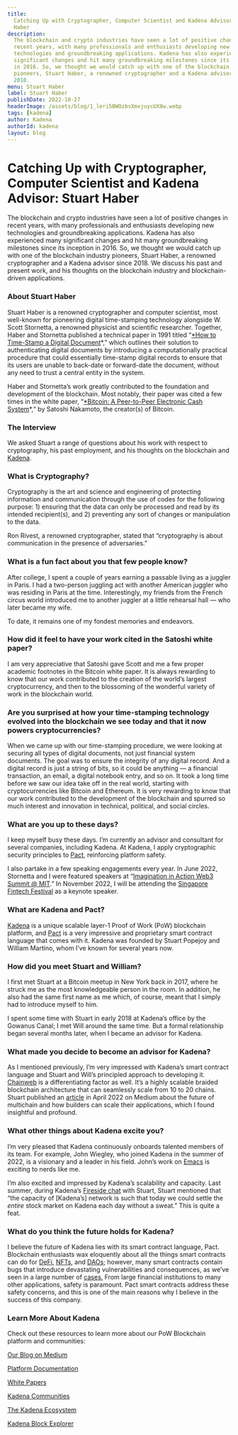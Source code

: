 ```yaml
---
title:
  Catching Up with Cryptographer, Computer Scientist and Kadena Advisor Stuart
  Haber
description:
  The blockchain and crypto industries have seen a lot of positive changes in
  recent years, with many professionals and enthusiasts developing new
  technologies and groundbreaking applications. Kadena has also experienced many
  significant changes and hit many groundbreaking milestones since its inception
  in 2016. So, we thought we would catch up with one of the blockchain industry
  pioneers, Stuart Haber, a renowned cryptographer and a Kadena advisor since
  2018.
menu: Stuart Haber
label: Stuart Haber
publishDate: 2022-10-27
headerImage: /assets/blog/1_leri5BWOzbsXmxjuycUX8w.webp
tags: [kadena]
author: Kadena
authorId: kadena
layout: blog
---
```


# Catching Up with Cryptographer, Computer Scientist and Kadena Advisor: Stuart Haber

The blockchain and crypto industries have seen a lot of positive changes in
recent years, with many professionals and enthusiasts developing new
technologies and groundbreaking applications. Kadena has also experienced many
significant changes and hit many groundbreaking milestones since its inception
in 2016. So, we thought we would catch up with one of the blockchain industry
pioneers, Stuart Haber, a renowned cryptographer and a Kadena advisor
since 2018. We discuss his past and present work, and his thoughts on the
blockchain industry and blockchain-driven applications.

### About Stuart Haber

Stuart Haber is a renowned cryptographer and computer scientist, most well-known
for pioneering digital time-stamping technology alongside W. Scott Stornetta, a
renowned physicist and scientific researcher. Together, Haber and Stornetta
published a technical paper in 1991 titled
“[\*How to Time-Stamp a Digital Document](https://link.springer.com/article/10.1007/BF00196791)\*,”
which outlines their solution to authenticating digital documents by introducing
a computationally practical procedure that could essentially time-stamp digital
records to ensure that its users are unable to back-date or forward-date the
document, without any need to trust a central entity in the system.

Haber and Stornetta’s work greatly contributed to the foundation and development
of the blockchain. Most notably, their paper was cited a few times in the white
paper,
“[\*Bitcoin: A Peer-to-Peer Electronic Cash System](https://bitcoin.org/en/bitcoin-paper)\*,“
by Satoshi Nakamoto, the creator(s) of Bitcoin.

### The Interview

We asked Stuart a range of questions about his work with respect to
cryptography, his past employment, and his thoughts on the blockchain and
[Kadena](https://kadena.io/).

### What is Cryptography?

Cryptography is the art and science and engineering of protecting information
and communication through the use of codes for the following purpose: 1)
ensuring that the data can only be processed and read by its intended
recipient(s), and 2) preventing any sort of changes or manipulation to the data.

Ron Rivest, a renowned cryptographer, stated that “cryptography is about
communication in the presence of adversaries.”

### What is a fun fact about you that few people know?

After college, I spent a couple of years earning a passable living as a juggler
in Paris. I had a two-person juggling act with another American juggler who was
residing in Paris at the time. Interestingly, my friends from the French circus
world introduced me to another juggler at a little rehearsal hall — who later
became my wife.

To date, it remains one of my fondest memories and endeavors.

### How did it feel to have your work cited in the Satoshi white paper?

I am very appreciative that Satoshi gave Scott and me a few proper academic
footnotes in the Bitcoin white paper. It is always rewarding to know that our
work contributed to the creation of the world’s largest cryptocurrency, and then
to the blossoming of the wonderful variety of work in the blockchain world.

### Are you surprised at how your time-stamping technology evolved into the blockchain we see today and that it now powers cryptocurrencies?

When we came up with our time-stamping procedure, we were looking at securing
all types of digital documents, not just financial system documents. The goal
was to ensure the integrity of any digital record. And a digital record is just
a string of bits, so it could be anything — a financial transaction, an email, a
digital notebook entry, and so on. It took a long time before we saw our idea
take off in the real world, starting with cryptocurrencies like Bitcoin and
Ethereum. It is very rewarding to know that our work contributed to the
development of the blockchain and spurred so much interest and innovation in
technical, political, and social circles.

### What are you up to these days?

I keep myself busy these days. I’m currently an advisor and consultant for
several companies, including Kadena. At Kadena, I apply cryptographic security
principles to
[Pact](/kadena/whitepapers#pact-kadenas-smart-contract-languageh-2100814099),
reinforcing platform safety.

I also partake in a few speaking engagements every year. In June 2022, Stornetta
and I were featured speakers at
“[Imagination in Action Web3 Summit @ MIT](https://connection.mit.edu/imagination-action-web3-summit-mit).”
In November 2022, I will be attending the
[Singapore Fintech Festival](https://www.fintechfestival.sg) as a keynote
speaker.

### What are Kadena and Pact?

[Kadena](https://kadena.io/about/) is a unique scalable layer-1 Proof of Work
(PoW) blockchain platform, and [Pact](/pact/beginner) is a very impressive and
proprietary smart contract language that comes with it. Kadena was founded by
Stuart Popejoy and William Martino, whom I’ve known for several years now.

### How did you meet Stuart and William?

I first met Stuart at a Bitcoin meetup in New York back in 2017, where he struck
me as the most knowledgeable person in the room. In addition, he also had the
same first name as me which, of course, meant that I simply had to introduce
myself to him.

I spent some time with Stuart in early 2018 at Kadena’s office by the Gowanus
Canal; I met Will around the same time. But a formal relationship began several
months later, when I became an advisor for Kadena.

### What made you decide to become an advisor for Kadena?

As I mentioned previously, I’m very impressed with Kadena’s smart contract
language and Stuart and Will’s principled approach to developing it.
[Chainweb](/kadena/whitepapers) is a differentiating factor as well. It’s a
highly scalable braided blockchain architecture that can seamlessly scale from
10 to 20 chains. Stuart published an
[article](./the-future-of-multichain-2022-04-19) in April 2022 on Medium about
the future of multichain and how builders can scale their applications, which I
found insightful and profound.

### What other things about Kadena excite you?

I’m very pleased that Kadena continuously onboards talented members of its team.
For example, John Wiegley, who joined Kadena in the summer of 2022, is a
visionary and a leader in his field. John’s work on
[Emacs](https://en.wikipedia.org/wiki/Emacs) is exciting to nerds like me.

I’m also excited and impressed by Kadena’s scalability and capacity. Last
summer, during Kadena’s [Fireside chat](https://youtu.be/ELjp1gclsTU) with
Stuart, Stuart mentioned that “the capacity of [Kadena’s] network is such that
today we could settle the _entire_ stock market on Kadena each day without a
sweat.” This is quite a feat.

### What do you think the future holds for Kadena?

I believe the future of Kadena lies with its smart contract language, Pact.
Blockchain enthusiasts wax eloquently about all the things smart contracts can
do for [DeFi](https://www.coinbase.com/learn/crypto-basics/what-is-defi),
[NFTs](https://kadenacommunity.medium.com/kadena-nfts-the-future-is-poly-fungible-6fa14c40e879#:~:text=Kadena%20NFT's%20are%20tokens%20on,the%20only%20game%20in%20town.),
and
[DAOs](/blogchain/2021/kadena-dao-meaningful-initiatives-driven-by-the-voice-of-the-community-2021-07-14);
however, many smart contracts contain bugs that introduce devastating
vulnerabilities and consequences, as we’ve seen in a large number of
[cases.](https://savedby.kadena.network/) From large financial institutions to
many other applications, safety is paramount. Pact smart contracts address these
safety concerns, and this is one of the main reasons why I believe in the
success of this company.

### Learn More About Kadena

Check out these resources to learn more about our PoW Blockchain platform and
communities:

[Our Blog on Medium](/blogchain)

[Platform Documentation](/)

[White Papers](/kadena/whitepapers)

[Kadena Communities](https://kadena.io/community/)

[The Kadena Ecosystem](https://kadena.io/ecosystem/)

[Kadena Block Explorer](https://explorer.chainweb.com)
